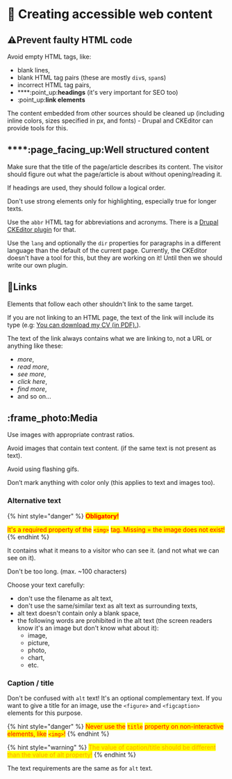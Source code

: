 # 📄 Creating accessible web content

## :warning:Prevent faulty HTML code

Avoid empty HTML tags, like:

* blank lines,
* blank HTML tag pairs (these are mostly `div`s, `span`s)
* incorrect HTML tag pairs,
* ****:point\_up:**headings** (it's very important for SEO too)
* :point\_up:**link elements**

The content embedded from other sources should be cleaned up (including inline colors, sizes specified in px, and fonts) - Drupal and CKEditor can provide tools for this.

## ****:page\_facing\_up:**Well structured content**

Make sure that the title of the page/article describes its content. The visitor should figure out what the page/article is about without opening/reading it.

If headings are used, they should follow a logical order.

Don't use strong elements only for highlighting, especially true for longer texts.

Use the `abbr` HTML tag for abbreviations and acronyms. There is a [Drupal CKEditor plugin](https://www.drupal.org/project/ckeditor\_abbreviation) for that.

Use the `lang` and optionally the `dir` properties for paragraphs in a different language than the default of the current page. Currently, the CKEditor doesn't have a tool for this, but they are working on it! Until then we should write our own plugin.

## :link:Links

Elements that follow each other shouldn't link to the same target.

If you are not linking to an HTML page, the text of the link will include its type (e.g: [You can download my CV (in PDF).](https://app.gitbook.com/s/w15FEIBrSU7S7mHLcMoD/)).

The text of the link always contains what we are linking to, not a URL or anything like these:&#x20;

* _more_,
* _read more_,
* _see more_,
* _click here_,
* _find more_,
* and so on...

## :frame\_photo:Media

Use images with appropriate contrast ratios.

Avoid images that contain text content. (if the same text is not present as text).

Avoid using flashing gifs.

Don’t mark anything with color only (this applies to text and images too).

### Alternative text

{% hint style="danger" %}
<mark style="color:red;">**Obligatory!**</mark>

<mark style="color:red;">It's a required property of the</mark> <mark style="color:red;"></mark><mark style="color:red;">`<img>`</mark> <mark style="color:red;"></mark><mark style="color:red;">tag. Missing = the image does not exist!</mark>
{% endhint %}

It contains what it means to a visitor who can see it. (and not what we can see on it).&#x20;

Don't be too long. (max. \~100 characters)&#x20;

Choose your text carefully:

* don't use the filename as alt text,
* don't use the same/similar text as alt text as surrounding texts,
* alt text doesn't contain only a blank space,
* the following words are prohibited in the alt text (the screen readers know it's an image but don't know what about it):
  * image,
  * picture,
  * photo,
  * chart,
  * etc.

### **Caption / title**

Don't be confused with `alt` text! It's an optional complementary text. If you want to give a title for an image, use the `<figure>` and `<figcaption>` elements for this purpose.

{% hint style="danger" %}
<mark style="color:red;">Never use the</mark> <mark style="color:red;"></mark><mark style="color:red;">`title`</mark> <mark style="color:red;"></mark><mark style="color:red;">property on non-interactive elements, like</mark> <mark style="color:red;"></mark><mark style="color:red;">`<img>`</mark><mark style="color:red;">!</mark>
{% endhint %}

{% hint style="warning" %}
<mark style="color:orange;">The value of caption/title should be different than the value of alt property!</mark>
{% endhint %}

The text requirements are the same as for `alt` text.
